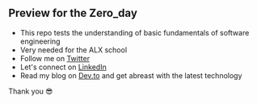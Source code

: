 ## Preview for the Zero_day

- This repo tests the understanding of basic fundamentals of software engineering
- Very needed for the ALX school
- Follow me on [Twitter](https://www.twitter.com/_angelotheman)
- Let's connect on [LinkedIn](https://www.linkedin.com/in/angelotheman)
- Read my blog on [Dev.to](https://www.dev.to/angelotheman) and get abreast with the latest technology


Thank you 😎
